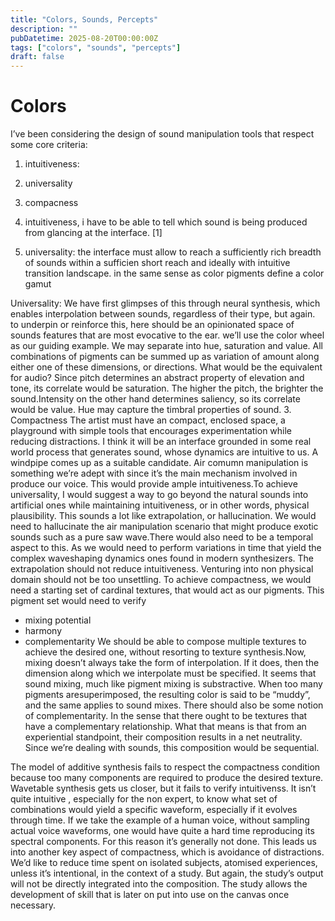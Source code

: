 ```yaml
---
title: "Colors, Sounds, Percepts"
description: ""
pubDatetime: 2025-08-20T00:00:00Z
tags: ["colors", "sounds", "percepts"]
draft: false
---
```


# Colors


I’ve been considering the design of sound manipulation tools that respect some core criteria:
1. intuitiveness:
2. universality
3. compacness

1. intuitiveness, i have to be able to tell which sound is being produced from glancing at the interface. [1]
2. universality: the interface must allow to reach a sufficiently rich breadth of sounds within a sufficien short reach and ideally with intuitive transition landscape. 
in the same sense as color pigments define a color gamut

Universality:
We have first glimpses of this through neural synthesis, which enables interpolation between sounds, regardless of their type, but again. to underpin or reinforce this, here should be an opinionated space of sounds features that are most evocative to the ear. 
we’ll use the color wheel as our guiding example.
We may separate into hue, saturation and value. All combinations of pigments can be summed up as variation of amount along either one of these dimensions, or directions.
What would be the equivalent for audio?
Since pitch determines an abstract property of elevation and tone, its correlate would be saturation. The higher the pitch, the brighter the sound.Intensity on the other hand determines saliency, so its correlate would be value.
Hue may capture the timbral properties of sound. 3. Compactness
The artist must have an compact, enclosed space, a playground with simple tools that encourages experimentation while reducing distractions. I think it will be an interface grounded in some real world process that generates sound, whose dynamics are intuitive to us. A windpipe comes up as a suitable candidate. Air comumn manipulation is something we’re adept with since it’s the main mechanism involved in produce our voice. This would provide ample intuitiveness.To achieve universality, I would suggest a way to go beyond the natural sounds into artificial ones while maintaining intuitiveness, or in other words, physical plausibility. This sounds a lot like extrapolation, or hallucination. We would need to hallucinate the air manipulation scenario that might produce exotic sounds such as a pure saw wave.There would also need to be a temporal aspect to this. As we would need to perform variations in time that yield the complex waveshaping dynamics ones found in modern synthesizers.
The extrapolation should not reduce intuitiveness. Venturing into non physical domain should not be too unsettling.
To achieve compactness, we would need a starting set of cardinal textures, that would act as our pigments. 
This pigment set would need to verify
- mixing potential
- harmony
- complementarity
We should be able to compose multiple textures to achieve the desired one, without resorting to texture synthesis.Now, mixing doesn’t always take the form of interpolation. If it does, then the dimension along which we interpolate must be specified. It seems that sound mixing, much like pigment mixing is substractive. When too many pigments aresuperimposed, the resulting color is said to be “muddy”, and the same applies to sound mixes.
There should also be some notion of complementarity. In the sense that there ought to be textures that have a complementary relationship. What that means is that from an experiential standpoint, their composition results in a net neutrality. Since we’re dealing with sounds, this composition would be sequential.

The model of additive synthesis fails to respect the compactness condition because too many components are required to produce the desired texture. Wavetable synthesis gets us closer, but it fails to verify intuitivenss. It isn’t quite intuitive , especially for the non expert, to know what set of combinations would yield a specific waveform, especially if it evolves through time. If we take the example of a human voice, without sampling actual voice waveforms, one would have quite a hard time reproducing its spectral components. For this reason it’s generally not done. This leads us into another key aspect of compactness, which is avoidance of distractions. We’d like to reduce time spent on isolated subjects, atomised experiences, unless it’s intentional, in the context of a study.
But again, the study’s output will not be directly integrated into the composition. The study allows the development of skill that is later on put into use on the canvas once necessary.